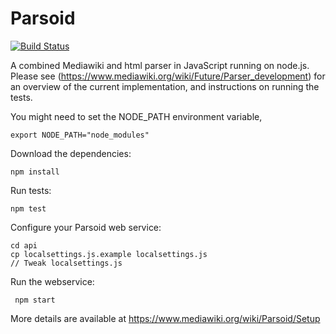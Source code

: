 Parsoid
=======

[![Build Status](https://travis-ci.org/Wikia/mediawiki-services-parsoid.svg?branch=master)](https://travis-ci.org/Wikia/mediawiki-services-parsoid)

A combined Mediawiki and html parser in JavaScript running on node.js. Please
see (https://www.mediawiki.org/wiki/Future/Parser_development) for an overview
of the current implementation, and instructions on running the tests.

You might need to set the NODE_PATH environment variable,
```shell
export NODE_PATH="node_modules"
```

Download the dependencies:
```shell
npm install
```

Run tests:
```shell
npm test
```

Configure your Parsoid web service:
```shell
cd api
cp localsettings.js.example localsettings.js
// Tweak localsettings.js
```

Run the webservice:
```shell
 npm start
```

More details are available at https://www.mediawiki.org/wiki/Parsoid/Setup

